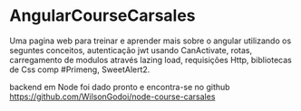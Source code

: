 # AngularCourseCarsales 

Uma pagina web para treinar e aprender mais sobre o angular utilizando os seguntes conceitos, autenticação jwt usando CanActivate, rotas, carregamento de modulos através lazing load, requisições Http, bibliotecas de Css comp  #Primeng, SweetAlert2.

backend em Node foi dado pronto e encontra-se no github https://github.com/WilsonGodoi/node-course-carsales
